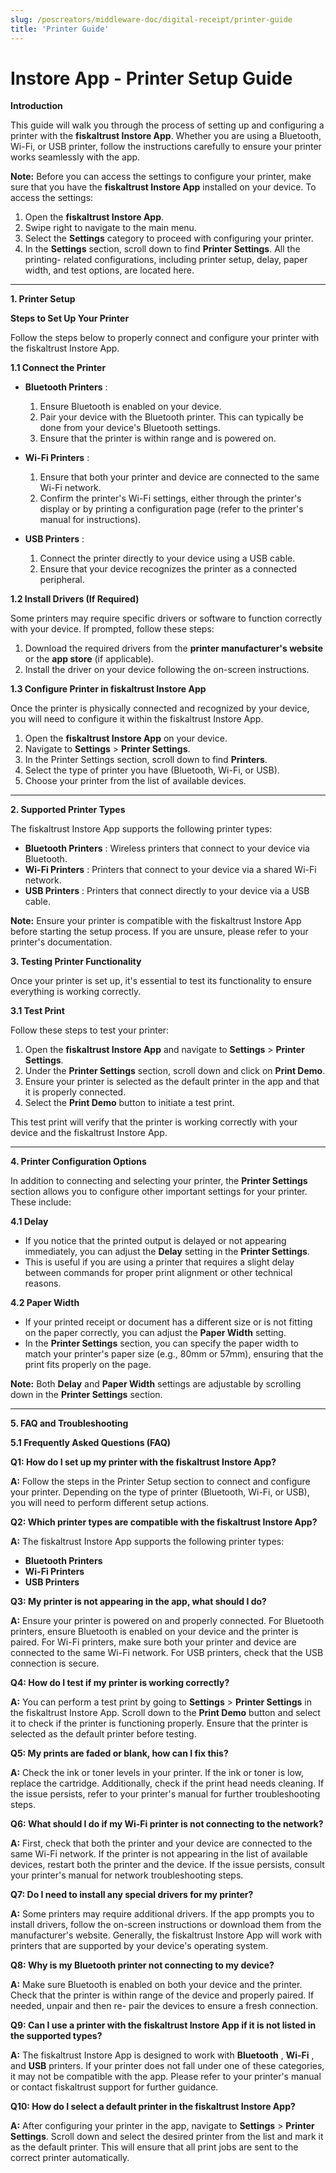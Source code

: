 ```yaml
---
slug: /poscreators/middleware-doc/digital-receipt/printer-guide
title: 'Printer Guide'
---
```



# Instore App - Printer Setup Guide

**Introduction**

This guide will walk you through the process of setting up and configuring a printer with
the **fiskaltrust Instore App**. Whether you are using a Bluetooth, Wi-Fi, or USB printer,
follow the instructions carefully to ensure your printer works seamlessly with the app.

**Note:** Before you can access the settings to configure your printer, make sure that you
have the **fiskaltrust Instore App** installed on your device. To access the settings:

1. Open the **fiskaltrust Instore App**.
2. Swipe right to navigate to the main menu.
3. Select the **Settings** category to proceed with configuring your printer.
4. In the **Settings** section, scroll down to find **Printer Settings**. All the printing-
    related configurations, including printer setup, delay, paper width, and test
    options, are located here.

---

**1. Printer Setup**

**Steps to Set Up Your Printer**

Follow the steps below to properly connect and configure your printer with the
fiskaltrust Instore App.

**1.1 Connect the Printer**

- **Bluetooth Printers** :
    1. Ensure Bluetooth is enabled on your device.
    2. Pair your device with the Bluetooth printer. This can typically be done from your device's Bluetooth settings.
    3. Ensure that the printer is within range and is powered on.
- **Wi-Fi Printers** :
    1. Ensure that both your printer and device are connected to the same Wi-Fi
       network.
    2. Confirm the printer's Wi-Fi settings, either through the printer's display or
       by printing a configuration page (refer to the printer's manual for
       instructions).


- **USB Printers** :
    1. Connect the printer directly to your device using a USB cable.
    2. Ensure that your device recognizes the printer as a connected peripheral.

**1.2 Install Drivers (If Required)**

Some printers may require specific drivers or software to function correctly with your
device. If prompted, follow these steps:

1. Download the required drivers from the **printer manufacturer's website** or the
    **app store** (if applicable).
2. Install the driver on your device following the on-screen instructions.

**1.3 Configure Printer in fiskaltrust Instore App**

Once the printer is physically connected and recognized by your device, you will need to
configure it within the fiskaltrust Instore App.

1. Open the **fiskaltrust Instore App** on your device.
2. Navigate to **Settings** > **Printer Settings**.
3. In the Printer Settings section, scroll down to find **Printers**.
4. Select the type of printer you have (Bluetooth, Wi-Fi, or USB).
5. Choose your printer from the list of available devices.

---

**2. Supported Printer Types**


The fiskaltrust Instore App supports the following printer types:

- **Bluetooth Printers** : Wireless printers that connect to your device via Bluetooth.
- **Wi-Fi Printers** : Printers that connect to your device via a shared Wi-Fi network.
- **USB Printers** : Printers that connect directly to your device via a USB cable.

**Note:** Ensure your printer is compatible with the fiskaltrust Instore App before starting
the setup process. If you are unsure, please refer to your printer's documentation.

**3. Testing Printer Functionality**

Once your printer is set up, it's essential to test its functionality to ensure everything is
working correctly.

**3.1 Test Print**


Follow these steps to test your printer:

1. Open the **fiskaltrust Instore App** and navigate to **Settings** > **Printer Settings**.
2. Under the **Printer Settings** section, scroll down and click on **Print Demo**.
3. Ensure your printer is selected as the default printer in the app and that it is
    properly connected.
4. Select the **Print Demo** button to initiate a test print.

This test print will verify that the printer is working correctly with your device and the
fiskaltrust Instore App.

---

**4. Printer Configuration Options**

In addition to connecting and selecting your printer, the **Printer Settings** section allows
you to configure other important settings for your printer. These include:

**4.1 Delay**

- If you notice that the printed output is delayed or not appearing immediately, you
    can adjust the **Delay** setting in the **Printer Settings**.
- This is useful if you are using a printer that requires a slight delay between
    commands for proper print alignment or other technical reasons.

**4.2 Paper Width**

- If your printed receipt or document has a different size or is not fitting on the
    paper correctly, you can adjust the **Paper Width** setting.
- In the **Printer Settings** section, you can specify the paper width to match your
    printer's paper size (e.g., 80mm or 57mm), ensuring that the print fits properly on
    the page.

**Note:** Both **Delay** and **Paper Width** settings are adjustable by scrolling down in the
**Printer Settings** section.

---


**5. FAQ and Troubleshooting**

**5.1 Frequently Asked Questions (FAQ)**

**Q1: How do I set up my printer with the fiskaltrust Instore App?**

**A:** Follow the steps in the Printer Setup section to connect and configure your printer.
Depending on the type of printer (Bluetooth, Wi-Fi, or USB), you will need to perform
different setup actions.


**Q2: Which printer types are compatible with the fiskaltrust Instore App?**

**A:** The fiskaltrust Instore App supports the following printer types:

- **Bluetooth Printers**
- **Wi-Fi Printers**
- **USB Printers**

**Q3: My printer is not appearing in the app, what should I do?**

**A:** Ensure your printer is powered on and properly connected. For Bluetooth printers,
ensure Bluetooth is enabled on your device and the printer is paired. For Wi-Fi printers,
make sure both your printer and device are connected to the same Wi-Fi network. For
USB printers, check that the USB connection is secure.

**Q4: How do I test if my printer is working correctly?**

**A:** You can perform a test print by going to **Settings** > **Printer Settings** in the fiskaltrust
Instore App. Scroll down to the **Print Demo** button and select it to check if the printer is
functioning properly. Ensure that the printer is selected as the default printer before
testing.

**Q5: My prints are faded or blank, how can I fix this?**

**A:** Check the ink or toner levels in your printer. If the ink or toner is low, replace the
cartridge. Additionally, check if the print head needs cleaning. If the issue persists, refer
to your printer's manual for further troubleshooting steps.

**Q6: What should I do if my Wi-Fi printer is not connecting to the network?**

**A:** First, check that both the printer and your device are connected to the same Wi-Fi
network. If the printer is not appearing in the list of available devices, restart both the
printer and the device. If the issue persists, consult your printer's manual for network
troubleshooting steps.

**Q7: Do I need to install any special drivers for my printer?**

**A:** Some printers may require additional drivers. If the app prompts you to install drivers,
follow the on-screen instructions or download them from the manufacturer's website.
Generally, the fiskaltrust Instore App will work with printers that are supported by your
device's operating system.

**Q8: Why is my Bluetooth printer not connecting to my device?**

**A:** Make sure Bluetooth is enabled on both your device and the printer. Check that the
printer is within range of the device and properly paired. If needed, unpair and then re-
pair the devices to ensure a fresh connection.


**Q9: Can I use a printer with the fiskaltrust Instore App if it is not listed in the
supported types?**

**A:** The fiskaltrust Instore App is designed to work with **Bluetooth** , **Wi-Fi** , and **USB**
printers. If your printer does not fall under one of these categories, it may not be
compatible with the app. Please refer to your printer's manual or contact fiskaltrust
support for further guidance.

**Q10: How do I select a default printer in the fiskaltrust Instore App?**

**A:** After configuring your printer in the app, navigate to **Settings** > **Printer Settings**.
Scroll down and select the desired printer from the list and mark it as the default printer.
This will ensure that all print jobs are sent to the correct printer automatically.



